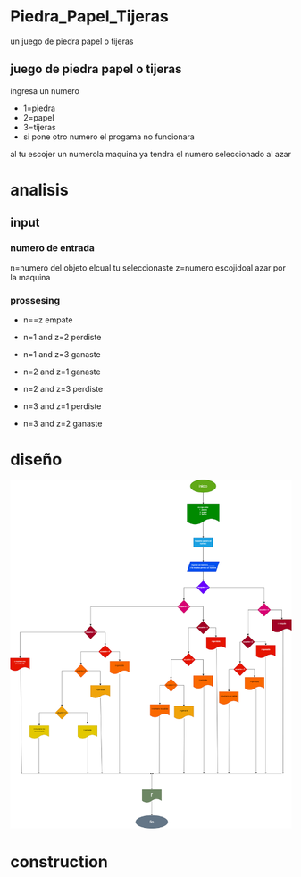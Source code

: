 # Piedra_Papel_Tijeras
un juego de piedra papel o tijeras

## juego de piedra papel o tijeras

ingresa un numero
- 1=piedra
- 2=papel
- 3=tijeras
- si pone otro numero el progama no funcionara

al tu escojer un numerola maquina ya tendra el numero seleccionado al azar

# analisis

## input

### numero de entrada

n=numero del objeto elcual tu seleccionaste
z=numero escojidoal azar por la maquina

### prossesing
- n==z
empate

- n=1 and z=2
perdiste

- n=1 and z=3
ganaste

- n=2 and z=1 
ganaste

- n=2 and z=3
perdiste

- n=3 and z=1
perdiste

- n=3 and z=2
ganaste

# diseño

![diagrama de flujo](diagrama.png "diagrama de flujo")

# construction